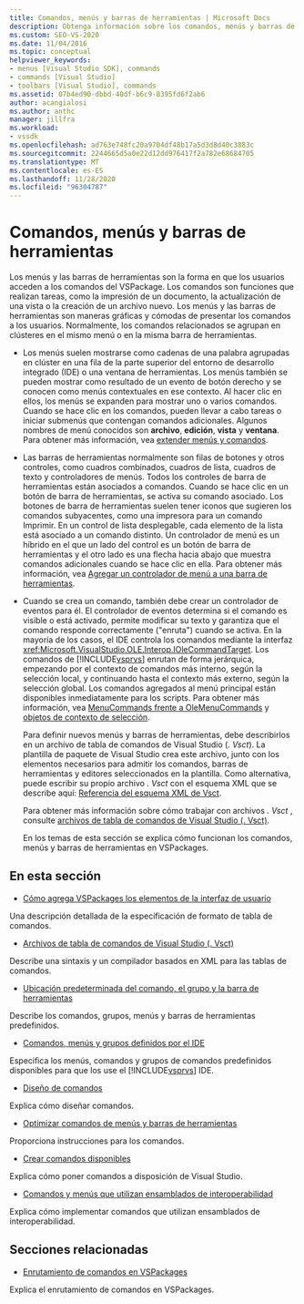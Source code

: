 ```yaml
---
title: Comandos, menús y barras de herramientas | Microsoft Docs
description: Obtenga información sobre los comandos, menús y barras de herramientas en Visual Studio, incluidos lo que son y cómo funcionan en VSPackages.
ms.custom: SEO-VS-2020
ms.date: 11/04/2016
ms.topic: conceptual
helpviewer_keywords:
- menus [Visual Studio SDK], commands
- commands [Visual Studio]
- toolbars [Visual Studio], commands
ms.assetid: 07b4ed90-dbbd-40df-b6c9-8395fd6f2ab6
author: acangialosi
ms.author: anthc
manager: jillfra
ms.workload:
- vssdk
ms.openlocfilehash: ad763e748fc20a9704df48b17a5d3d8d40c3883c
ms.sourcegitcommit: 2244665d5a0e22d12dd976417f2a782e68684705
ms.translationtype: MT
ms.contentlocale: es-ES
ms.lasthandoff: 11/28/2020
ms.locfileid: "96304787"
---
```

# <a name="commands-menus-and-toolbars"></a>Comandos, menús y barras de herramientas
Los menús y las barras de herramientas son la forma en que los usuarios acceden a los comandos del VSPackage. Los comandos son funciones que realizan tareas, como la impresión de un documento, la actualización de una vista o la creación de un archivo nuevo. Los menús y las barras de herramientas son maneras gráficas y cómodas de presentar los comandos a los usuarios. Normalmente, los comandos relacionados se agrupan en clústeres en el mismo menú o en la misma barra de herramientas.

- Los menús suelen mostrarse como cadenas de una palabra agrupadas en clúster en una fila de la parte superior del entorno de desarrollo integrado (IDE) o una ventana de herramientas. Los menús también se pueden mostrar como resultado de un evento de botón derecho y se conocen como menús contextuales en ese contexto. Al hacer clic en ellos, los menús se expanden para mostrar uno o varios comandos. Cuando se hace clic en los comandos, pueden llevar a cabo tareas o iniciar submenús que contengan comandos adicionales. Algunos nombres de menú conocidos son **archivo**, **edición**, **vista** y **ventana**. Para obtener más información, vea [extender menús y comandos](../../extensibility/extending-menus-and-commands.md).

- Las barras de herramientas normalmente son filas de botones y otros controles, como cuadros combinados, cuadros de lista, cuadros de texto y controladores de menús. Todos los controles de barra de herramientas están asociados a comandos. Cuando se hace clic en un botón de barra de herramientas, se activa su comando asociado. Los botones de barra de herramientas suelen tener iconos que sugieren los comandos subyacentes, como una impresora para un comando Imprimir. En un control de lista desplegable, cada elemento de la lista está asociado a un comando distinto. Un controlador de menú es un híbrido en el que un lado del control es un botón de barra de herramientas y el otro lado es una flecha hacia abajo que muestra comandos adicionales cuando se hace clic en ella. Para obtener más información, vea [Agregar un controlador de menú a una barra de herramientas](../../extensibility/adding-a-menu-controller-to-a-toolbar.md).

- Cuando se crea un comando, también debe crear un controlador de eventos para él. El controlador de eventos determina si el comando es visible o está activado, permite modificar su texto y garantiza que el comando responde correctamente ("enruta") cuando se activa. En la mayoría de los casos, el IDE controla los comandos mediante la interfaz <xref:Microsoft.VisualStudio.OLE.Interop.IOleCommandTarget>. Los comandos de [!INCLUDE[vsprvs](../../code-quality/includes/vsprvs_md.md)] enrutan de forma jerárquica, empezando por el contexto de comandos más interno, según la selección local, y continuando hasta el contexto más externo, según la selección global. Los comandos agregados al menú principal están disponibles inmediatamente para los scripts. Para obtener más información, vea [MenuCommands frente a OleMenuCommands](/previous-versions/visualstudio/visual-studio-2015/misc/menucommands-vs-olemenucommands?preserve-view=true&view=vs-2015) y [objetos de contexto de selección](../../extensibility/internals/selection-context-objects.md).

  Para definir nuevos menús y barras de herramientas, debe describirlos en un archivo de tabla de comandos de Visual Studio (*. Vsct*). La plantilla de paquete de Visual Studio crea este archivo, junto con los elementos necesarios para admitir los comandos, barras de herramientas y editores seleccionados en la plantilla. Como alternativa, puede escribir su propio archivo *. Vsct* con el esquema XML que se describe aquí: [Referencia del esquema XML de Vsct](../../extensibility/vsct-xml-schema-reference.md).

  Para obtener más información sobre cómo trabajar con archivos *. Vsct* , consulte [archivos de tabla de comandos de Visual Studio (. Vsct)](../../extensibility/internals/visual-studio-command-table-dot-vsct-files.md).

  En los temas de esta sección se explica cómo funcionan los comandos, menús y barras de herramientas en VSPackages.

## <a name="in-this-section"></a>En esta sección
- [Cómo agrega VSPackages los elementos de la interfaz de usuario](../../extensibility/internals/how-vspackages-add-user-interface-elements.md)

 Una descripción detallada de la especificación de formato de tabla de comandos.

- [Archivos de tabla de comandos de Visual Studio (. Vsct)](../../extensibility/internals/visual-studio-command-table-dot-vsct-files.md)

 Describe una sintaxis y un compilador basados en XML para las tablas de comandos.

- [Ubicación predeterminada del comando, el grupo y la barra de herramientas](../../extensibility/internals/default-command-group-and-toolbar-placement.md)

 Describe los comandos, grupos, menús y barras de herramientas predefinidos.

- [Comandos, menús y grupos definidos por el IDE](../../extensibility/internals/ide-defined-commands-menus-and-groups.md)

 Especifica los menús, comandos y grupos de comandos predefinidos disponibles para que los use el [!INCLUDE[vsprvs](../../code-quality/includes/vsprvs_md.md)] IDE.

- [Diseño de comandos](../../extensibility/internals/command-design.md)

 Explica cómo diseñar comandos.

- [Optimizar comandos de menús y barras de herramientas](../../extensibility/internals/optimizing-menu-and-toolbar-commands.md)

 Proporciona instrucciones para los comandos.

- [Crear comandos disponibles](../../extensibility/internals/making-commands-available.md)

 Explica cómo poner comandos a disposición de Visual Studio.

- [Comandos y menús que utilizan ensamblados de interoperabilidad](../../extensibility/internals/commands-and-menus-that-use-interop-assemblies.md)

 Explica cómo implementar comandos que utilizan ensamblados de interoperabilidad.

## <a name="related-sections"></a>Secciones relacionadas
- [Enrutamiento de comandos en VSPackages](../../extensibility/internals/command-routing-in-vspackages.md)

 Explica el enrutamiento de comandos en VSPackages.